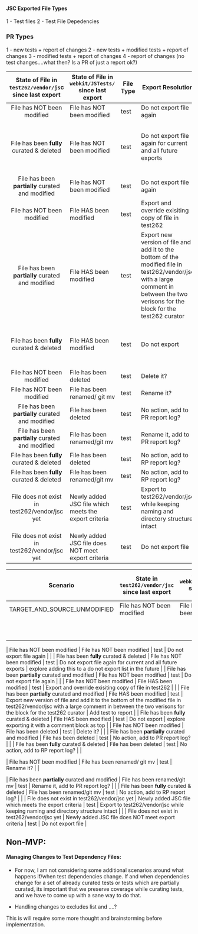 
#### JSC Exported File Types
1 - Test files
2 - Test File Depedencies


### PR Types
1 - new tests + report of changes
2 - new tests + modified tests + report of changes
3 - modified tests + report of changes
4 - report of changes (no test changes....what then? Is a PR of just a report ok?)

| State of File in `test262/vendor/js`c since last export|State of File in `webkit/JSTests/` since last export| File  Type | Export Resolution                                                                                                                                      | Notes                                                      |
|:------------------------------------------------------:|----------------------------------------------------|------------|--------------------------------------------------------------------------------------------------------------------------------------------------------|------------------------------------------------------------|
| File has NOT been modified                             | File has NOT been modified                         | test       | Do not export file again                                                                                                                            |                                                            |
| File has been **fully** curated & deleted              | File has NOT been modified                         | test       | Do not export file again for current and all future exports                                                                                                                             | explore adding this to a do not export  list in the future |
| File has been **partially** curated and modified       | File has NOT been modified                         | test       | Do not export file again                                                                                                                               |                                                            |
| File has NOT been modified                             | File HAS been modified                             | test       | Export and override exisiting copy of file in test262                                                                        | |
| File has been **partially** curated and modified       | File HAS been modified                             | test       | Export new version of file and add it to the bottom of the modified file in test262/vendor/jsc with a large comment in between the two verisons for the block for the test262 curator | Add test to report     |
| File has been **fully** curated & deleted              | File HAS been modified                             | test       | Do not export                                                                                                                                | explore exporting it with a comment block as top |
| File has NOT been modified                             | File has been deleted                              | test       | Delete it? | |
| File has NOT been modified                             | File has been renamed/ git mv                      | test       | Rename it? | |
| File has been **partially** curated and modified       | File has been deleted                              | test       | No action, add to PR report log? | |
| File has been **partially** curated and modified       | File has been renamed/git mv                       | test       | Rename it, add to PR report log? | |
| File has been **fully** curated & deleted              | File has been deleted                              | test       | No action, add to RP report log? | |
| File has been **fully** curated & deleted              | File has been renamed/git mv                       | test       | No action, add to RP report log? | |
| File does not exist in test262/vendor/jsc yet          | Newly added JSC file which meets the export criteria | test     | Export to test262/vendor/jsc while keeping naming and directory structure intact     | |
| File does not exist in test262/vendor/jsc yet          | Newly added JSC file does NOT meet export criteria | test       | Do not export file        |

| Scenario                     | State in `test262/vendor/jsc`  since last export | State in `webkit/JSTests/`  since last export | File Type | Outcome | Export Resolution Notes |
|------------------------------|--------------------------------------------------|-----------------------------------------------|-----------|---------|-------------------------|
| TARGET_AND_SOURCE_UNMODIFIED | File has NOT been modified                       | File has NOT been modified                                              |           |         |                         |
|                              |                                                  |                                               |           |         |                         |
|                              |                                                  |                                               |           |         |                         |
|                              |                                                  |                                               |           |         |                         |
|                              |                                                  |                                               |           |         |                         |
|                              |                                                  |                                               |           |         |                         |
|                              |                                                  |                                               |           |         |                         |
|                              |                                                  |                                               |           |         |                         |
|                              |                                                  |                                               |           |         |                         |
|                              |                                                  |                                               |           |         |                         |
|                              |                                                  |                                               |           |         |                         |

| File has NOT been modified                             | File has NOT been modified                         | test       | Do not export file again                                                                                                                            |                                                            |
| File has been **fully** curated & deleted              | File has NOT been modified                         | test       | Do not export file again for current and all future exports                                                                                                                             | explore adding this to a do not export  list in the future |
| File has been **partially** curated and modified       | File has NOT been modified                         | test       | Do not export file again                                                                                                                               |                                                            |
| File has NOT been modified                             | File HAS been modified                             | test       | Export and override exisiting copy of file in test262                                                                        | |
| File has been **partially** curated and modified       | File HAS been modified                             | test       | Export new version of file and add it to the bottom of the modified file in test262/vendor/jsc with a large comment in between the two verisons for the block for the test262 curator | Add test to report     |
| File has been **fully** curated & deleted              | File HAS been modified                             | test       | Do not export                                                                                                                                | explore exporting it with a comment block as top |
| File has NOT been modified                             | File has been deleted                              | test       | Delete it? | |
| File has been **partially** curated and modified       | File has been deleted                              | test       | No action, add to PR report log? | |
| File has been **fully** curated & deleted              | File has been deleted                              | test       | No action, add to RP report log? | |


| File has NOT been modified                             | File has been renamed/ git mv                      | test       | Rename it? | |

| File has been **partially** curated and modified       | File has been renamed/git mv                       | test       | Rename it, add to PR report log? | |
| File has been **fully** curated & deleted              | File has been renamed/git mv                       | test       | No action, add to RP report log? | |
| File does not exist in test262/vendor/jsc yet          | Newly added JSC file which meets the export criteria | test     | Export to test262/vendor/jsc while keeping naming and directory structure intact     | |
| File does not exist in test262/vendor/jsc yet          | Newly added JSC file does NOT meet export criteria | test       | Do not export file        |


## Non-MVP:

#### Managing Changes to Test Dependency Files:

- For now, I am not considering some additional scenarios around what happens if/when test dependencies change.
If and when dependencies change for a set of already curated tests or tests which are partially curated, its important that we preserve coverage while curating tests, and we have to come up with a sane way to do that.

- Handling changes to excludes list and ....?

This is will require some more thought and brainstorming before implementation.


